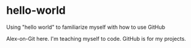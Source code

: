 # hello-world
Using "hello world" to familiarize myself with how to use GitHub

Alex-on-Git here. I'm teaching myself to code. GitHub is for my projects. 
